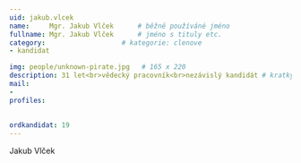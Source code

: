 ```yaml
---
uid: jakub.vlcek
name:     Mgr. Jakub Vlček  	# běžně používáné jméno
fullname: Mgr. Jakub Vlček  	# jméno s tituly etc.
category:                   # kategorie: clenove
- kandidat

img: people/unknown-pirate.jpg   # 165 x 220
description: 31 let<br>vědecký pracovník<br>nezávislý kandidát # kratký popis, max 160 znaků
mail:
- 
profiles:
  
  
ordkandidat: 19
---
```

Jakub Vlček
